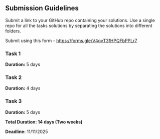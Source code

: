 ## Submission Guidelines

Submit a link to your GitHub repo containing your solutions. Use a single repo for all the tasks solutions by separating the solutions into different folders.

Submit using this form - https://forms.gle/V4qvT3fHPQFbPPLr7

### Task 1

**Duration:** 5 days

### Task 2

**Duration:** 4 days

### Task 3

**Duration:** 5 days

**Total Duration: 14 days (Two weeks)**

**Deadline:** 11/11/2025
